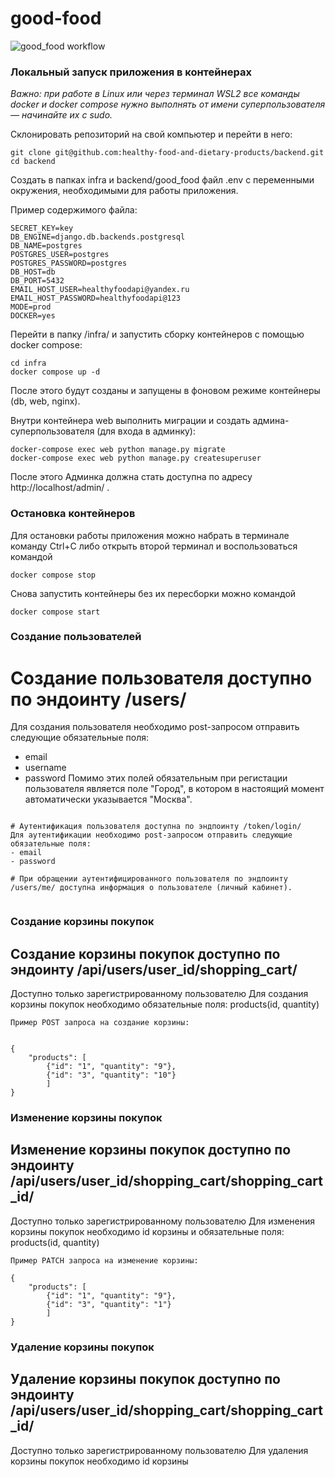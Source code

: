 # good-food

![good_food workflow](https://github.com/healthy-food-and-dietary-products/backend/actions/workflows/good_food_workflow.yaml/badge.svg)

### Локальный запуск приложения в контейнерах

_Важно: при работе в Linux или через терминал WSL2 все команды docker и docker compose нужно выполнять от имени суперпользователя — начинайте их с sudo._

Склонировать репозиторий на свой компьютер и перейти в него:
```
git clone git@github.com:healthy-food-and-dietary-products/backend.git
cd backend
```

Создать в папках infra и backend/good_food файл .env с переменными окружения, необходимыми 
для работы приложения.

Пример содержимого файла:
```
SECRET_KEY=key
DB_ENGINE=django.db.backends.postgresql
DB_NAME=postgres
POSTGRES_USER=postgres
POSTGRES_PASSWORD=postgres
DB_HOST=db
DB_PORT=5432
EMAIL_HOST_USER=healthyfoodapi@yandex.ru
EMAIL_HOST_PASSWORD=healthyfoodapi@123
MODE=prod
DOCKER=yes
```

Перейти в папку /infra/ и запустить сборку контейнеров с помощью 
docker compose: 
```
cd infra
docker compose up -d
```
После этого будут созданы и запущены в фоновом режиме контейнеры 
(db, web, nginx).

Внутри контейнера web выполнить миграции и создать админа-суперпользователя (для входа 
в админку):
```
docker-compose exec web python manage.py migrate
docker-compose exec web python manage.py createsuperuser
```
После этого Админка должна стать доступна по адресу http://localhost/admin/ .

### Остановка контейнеров

Для остановки работы приложения можно набрать в терминале команду Ctrl+C 
либо открыть второй терминал и воспользоваться командой
```
docker compose stop 
```
Снова запустить контейнеры без их пересборки можно командой
```
docker compose start 
```

### Создание пользователей

# Создание пользователя доступно по эндоинту /users/
Для создания пользователя необходимо post-запросом отправить следующие обязательные поля:
- email
- username
- password
Помимо этих полей обязательным при регистации пользователя является поле "Город", в котором в настоящий момент автоматически указывается "Москва". 
```

# Аутентификация пользователя доступна по эндпоинту /token/login/
Для аутентификации необходимо post-запросом отправить следующие обязательные поля:
- email
- password

# При обращении аутентифицированного пользователя по эндпоинту /users/me/ доступна информация о пользователе (личный кабинет).


```
### Создание корзины покупок

##  Создание корзины покупок доступно по эндоинту /api/users/user_id/shopping_cart/
Доступно только зарегистрированному пользователю
Для создания корзины покупок необходимо обязательные поля: products(id, quantity)
```
Пример POST запроса на создание корзины:


{
    "products": [
        {"id": "1", "quantity": "9"}, 
        {"id": "3", "quantity": "10"}
        ]
}

```

### Изменение корзины покупок

## Изменение корзины покупок доступно по эндоинту /api/users/user_id/shopping_cart/shopping_cart_id/
Доступно только зарегистрированному пользователю
Для  изменения корзины покупок необходимо id корзины и обязательные поля: products(id, quantity)
```
Пример PATCH запроса на изменение корзины:

{
    "products": [
        {"id": "1", "quantity": "9"}, 
        {"id": "3", "quantity": "1"}
        ]
}

```

### Удаление корзины покупок

## Удаление корзины покупок доступно по эндоинту /api/users/user_id/shopping_cart/shopping_cart_id/
Доступно только зарегистрированному пользователю
Для удаления корзины покупок необходимо id корзины
